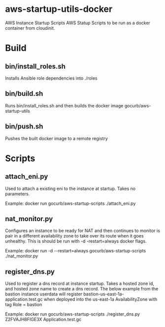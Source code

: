 # aws-startup-utils-docker
AWS Instance Startup Scripts
AWS Statup Scripts to be run as a docker container from cloudinit.

# Build
## bin/install_roles.sh
Installs Ansible role dependencies into ./roles
## bin/build.sh 
Runs bin/install_roles.sh and then builds the docker image gocurb/aws-startup-utils
## bin/push.sh
Pushes the built docker image to a remote registry

# Scripts
## attach_eni.py
Used to attach a existing eni to the instance at startup.  Takes no parameters.

Example: docker run gocurb/aws-startup-scripts ./attach_eni.py
## nat_monitor.py
Configures an instance to be ready for NAT and then continues to monitor is pair in a different availability zone to take over its route when it goes unhealthy.  This is should be run with -d -restart=always docker flags.

Example: docker run -d --restart=always gocurb/aws-startup-scripts ./nat_monitor.py

## register_dns.py
Used to register a dns record at instance startup.  Takes a hosted zone id, and hosted zone name to create a dns record.
The below example from the bastion instance userdata will register bastion-us-east-1a-application.test.gc when deployed into the us-east-1a AvailabilityZone with tag Role = bastion

Example: docker run gocurb/aws-startup-scripts ./register_dns.py Z2FVAJH8FIGE3X Application.test.gc

